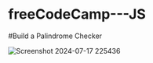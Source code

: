 # freeCodeCamp---JS
#Build a Palindrome Checker

![Screenshot 2024-07-17 225436](https://github.com/user-attachments/assets/0ac46fa0-22c0-461b-9b99-d57debcb0fe7)
